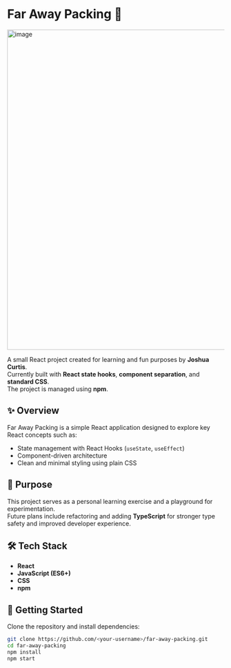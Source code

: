 # Far Away Packing 🎒

<img width="1598" height="740" alt="image" src="https://github.com/user-attachments/assets/16f1115c-37e6-4660-a4e5-b329b04751f3" />

A small React project created for learning and fun purposes by **Joshua Curtis**.  
Currently built with **React state hooks**, **component separation**, and **standard CSS**.  
The project is managed using **npm**.

## ✨ Overview

Far Away Packing is a simple React application designed to explore key React concepts such as:
- State management with React Hooks (`useState`, `useEffect`)
- Component-driven architecture
- Clean and minimal styling using plain CSS

## 🧠 Purpose

This project serves as a personal learning exercise and a playground for experimentation.  
Future plans include refactoring and adding **TypeScript** for stronger type safety and improved developer experience.

## 🛠️ Tech Stack

- **React**
- **JavaScript (ES6+)**
- **CSS**
- **npm**

## 🚀 Getting Started

Clone the repository and install dependencies:

```bash
git clone https://github.com/<your-username>/far-away-packing.git
cd far-away-packing
npm install
npm start
